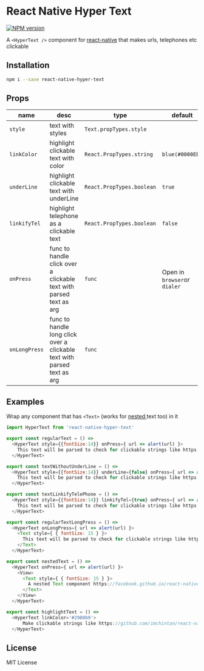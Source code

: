 # React Native Hyper Text
[![NPM version](https://badge.fury.io/js/react-native-hyper-text.svg)](http://badge.fury.io/js/react-native-hyper-text)

A `<HyperText />` component for [react-native](http://facebook.github.io/react-native/) that makes urls, telephones etc clickable

## Installation
```sh
npm i --save react-native-hyper-text
```

## Props
| name | desc | type | default
| --- | --- | --- | --- |
| `style` | text with styles | `Text.propTypes.style` |
| `linkColor` | highlight clickable text with color | `React.PropTypes.string` | `blue(#0000EE)`
| `underLine` | highlight clickable text with underLine | `React.PropTypes.boolean` | `true`
| `linkifyTel` | highlight telephone as a clickable text | `React.PropTypes.boolean` | `false`
| `onPress` | func to handle click over a clickable text with parsed text as arg | `func` | Open in `browser`or `dialer`
| `onLongPress` | func to handle long click over a clickable text with parsed text as arg | `func` |

## Examples
Wrap any component that has `<Text>` (works for [nested ](https://facebook.github.io/react-native/docs/text.html#nested-text) text too) in it

```javascript
import HyperText from 'react-native-hyper-text'

export const regularText = () =>
  <HyperText style={{fontSize:14}} onPress={ url => alert(url) }>
    This text will be parsed to check for clickable strings like https://github.com/imchintan/react-native-hyper-text and made clickable.
  </HyperText>

export const textWithoutUnderLine = () =>
  <HyperText style={{fontSize:14}} underLine={false} onPress={ url => alert(url) }>
    This text will be parsed to check for clickable strings like https://github.com/imchintan/react-native-hyper-text and made clickable.
  </HyperText>

export const textLinkifyTelePhone = () =>
  <HyperText style={{fontSize:14}} linkifyTel={true} onPress={ url => alert(url) }>
    This text will be parsed to check for clickable strings like https://github.com/imchintan/react-native-hyper-text or +123 512 (1234) and made clickable.
  </HyperText>

export const regularTextLongPress = () =>
  <HyperText onLongPress={ url => alert(url) }>
    <Text style={ { fontSize: 15 } }>
      This text will be parsed to check for clickable strings like https://github.com/imchintan/react-native-hyper-text and made clickable for long click.
    </Text>
  </HyperText>

export const nestedText = () =>
  <HyperText onPress={ url => alert(url) }>
    <View>
      <Text style={ { fontSize: 15 } }>
        A nested Text component https://facebook.github.io/react-native/docs/text.html works equally well <Text>with https://github.com/imchintan/react-native-hyper-text</Text>
      </Text>
    </View>
  </HyperText>

export const highlightText = () =>
  <HyperText linkColor='#2980b9'>    
      Make clickable strings like https://github.com/imchintan/react-native-hyper-text stylable
  </HyperText>

```

License
----
MIT License
